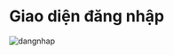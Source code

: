 # Giao diện đăng nhập
![dangnhap](https://github.com/user-attachments/assets/fdeb6d5c-fbd2-4844-970f-9509a725ea72)



 
